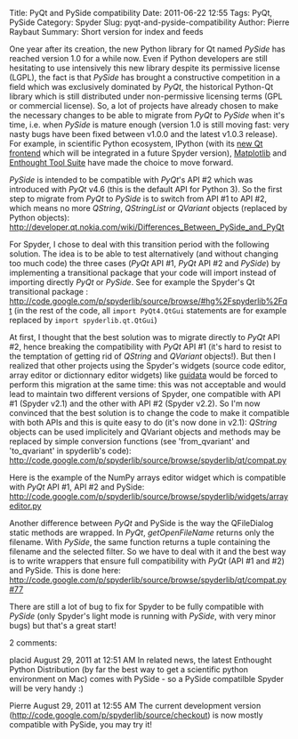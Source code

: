 Title: PyQt and PySide compatibility
Date: 2011-06-22 12:55
Tags: PyQt, PySide
Category: Spyder
Slug: pyqt-and-pyside-compatibility
Author: Pierre Raybaut
Summary: Short version for index and feeds

One year after its creation, the new Python library for Qt named *PySide* has reached version 1.0 for a while now. Even if Python developers are still hesitating to use intensively this new library despite its permissive license (LGPL), the fact is that *PySide* has brought a constructive competition in a field which was exclusively dominated by *PyQt*, the historical Python-Qt library which is still distributed under non-permissive licensing terms (GPL or commercial license). So, a lot of projects have already chosen to make the necessary changes to be able to migrate from *PyQt* to *PySide* when it's time, i.e. when *PySide* is mature enough (version 1.0 is still moving fast: very nasty bugs have been fixed between v1.0.0 and the latest v1.0.3 release). For example, in scientific Python ecosystem, IPython (with its [new Qt frontend](http://ipython.scipy.org/doc/manual/html/development/ipython_qt.html) which will be integrated in a future Spyder version), [Matplotlib](http://matplotlib.sourceforge.net/) and [Enthought Tool Suite](http://blog.enthought.com/enthought-tool-suite/experimental-pyside-support-in-ets/) have made the choice to move forward.

*PySide* is intended to be compatible with *PyQt*'s API #2 which was introduced with *PyQt* v4.6 (this is the default API for Python 3). So the first step to migrate from *PyQt* to *PySide* is to switch from API #1 to API #2, which means no more *QString*, *QStringList* or *QVariant* objects (replaced by Python objects):
http://developer.qt.nokia.com/wiki/Differences_Between_PySide_and_PyQt

For Spyder, I chose to deal with this transition period with the following solution. The idea is to be able to test alternatively (and without changing too much code) the three cases (*PyQt* API #1, *PyQt* API #2 and *PySide*) by implementing a transitional package that your code will import instead of importing directly *PyQt* or *PySide*. See for example the Spyder's Qt transitional package :
http://code.google.com/p/spyderlib/source/browse/#hg%2Fspyderlib%2Fqt
(in the rest of the code, all `import PyQt4.QtGui` statements are for example replaced by `import spyderlib.qt.QtGui`)

At first, I thought that the best solution was to migrate directly to *PyQt* API #2, hence breaking the compatibility with *PyQt* API #1 (it's hard to resist to the temptation of getting rid of *QString* and *QVariant* objects!). But then I realized that other projects using the Spyder's widgets (source code editor, array editor or dictionnary editor widgets) like [guidata](http://guidata.googlecode.com/) would be forced to perform this migration at the same time: this was not acceptable and would lead to maintain two different versions of Spyder, one compatible with API #1 (Spyder v2.1) and the other with API #2 (Spyder v2.2). So I'm now convinced that the best solution is to change the code to make it compatible with both APIs and this is quite easy to do (it's now done in v2.1): *QString* objects can be used implicitely and QVariant objects and methods may be replaced by simple conversion functions (see 'from_qvariant' and 'to_qvariant' in spyderlib's code):
http://code.google.com/p/spyderlib/source/browse/spyderlib/qt/compat.py

Here is the example of the NumPy arrays editor widget which is compatible with *PyQt* API #1, API #2 and PySide:
http://code.google.com/p/spyderlib/source/browse/spyderlib/widgets/arrayeditor.py


Another difference between *PyQt* and PySide is the way the QFileDialog static methods are wrapped. In *PyQt*, *getOpenFileName* returns only the filename. With *PySide*, the same function returns a tuple containing the filename and the selected filter. So we have to deal with it and the best way is to write wrappers that ensure full compatibility with *PyQt* (API #1 and #2) and PySide. This is done here:
http://code.google.com/p/spyderlib/source/browse/spyderlib/qt/compat.py#77

There are still a lot of bug to fix for Spyder to be fully compatible with *PySide* (only Spyder's light mode is running with *PySide*, with very minor bugs) but that's a great start!


2 comments:

placid
August 29, 2011 at 12:51 AM
In related news, the latest Enthought Python Distribution (by far the best way to get a scientific python environment on Mac) comes with PySide - so a PySide compatilble Spyder will be very handy :)

Pierre
August 29, 2011 at 12:55 AM
The current development version (http://code.google.com/p/spyderlib/source/checkout) is now mostly compatible with PySide, you may try it!
